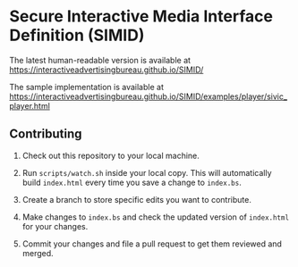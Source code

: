 # Secure Interactive Media Interface Definition (SIMID)

The latest human-readable version is available at https://interactiveadvertisingbureau.github.io/SIMID/

The sample implementation is available at https://interactiveadvertisingbureau.github.io/SIMID/examples/player/sivic_player.html

## Contributing

1. Check out this repository to your local machine.

2. Run `scripts/watch.sh` inside your local copy. This will automatically build `index.html` every time you save a change to `index.bs`.

3. Create a branch to store specific edits you want to contribute.

4. Make changes to `index.bs` and check the updated version of `index.html` for your changes.

5. Commit your changes and file a pull request to get them reviewed and merged.
